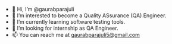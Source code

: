 - 👋 Hi, I’m @gaurabparajuli
- 👀 I’m interested to become a Quality ASsurance (QA) Engineer.
- 🌱 I’m currently learning software testing tools.
- 💞️ I’m looking for internship as QA Engineer.
- 📫 You can reach me at gaurabparajuli5@gmail.com

<!---
gaurabparajuli/gaurabparajuli is a ✨ special ✨ repository because its `README.md` (this file) appears on your GitHub profile.
You can click the Preview link to take a look at your changes.
--->
